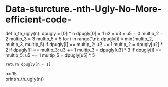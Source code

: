 # Data-sturcture.-nth-Ugly-No-More-efficient-code-



def n_th_ugly(n):
    dpugly = [0] * n 
    dpugly[0] = 1 
    u2 = u3 = u5 = 0 
    multip_2 = 2
    multip_3 = 3 
    multip_5 = 5 
    for i in range(1,n):
        dpugly[i] = min(multip_2, multip_3, multip_5)
        if dpugly[i] == multip_2:
            u2 += 1 
            multip_2 = dpugly[u2] * 2 
        if dpugly[i] == multip_3:
            u3 +=  1 
            multip_3 = dpugly[u3] * 3 
        if dpugly[i] == multip_5:
            u5 += 1 
            multip_5 = dpugly[u5] * 5
            
    return dpugly[n - 1]
    

n= 15        
print(n_th_ugly(n))
    
